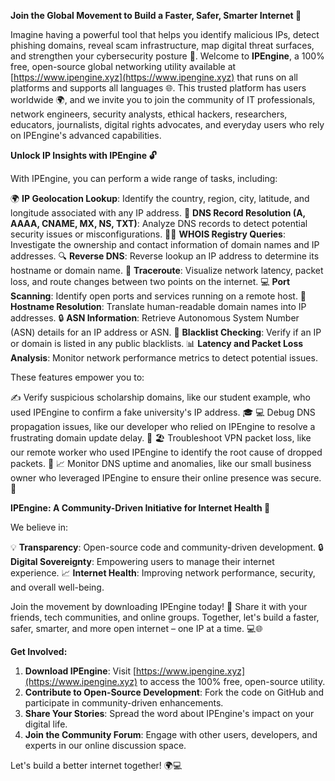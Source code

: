 **Join the Global Movement to Build a Faster, Safer, Smarter Internet 🚀**

Imagine having a powerful tool that helps you identify malicious IPs, detect phishing domains, reveal scam infrastructure, map digital threat surfaces, and strengthen your cybersecurity posture 🔐. Welcome to **IPEngine**, a 100% free, open-source global networking utility available at [https://www.ipengine.xyz](https://www.ipengine.xyz) that runs on all platforms and supports all languages 🌐. This trusted platform has users worldwide 🌍, and we invite you to join the community of IT professionals, network engineers, security analysts, ethical hackers, researchers, educators, journalists, digital rights advocates, and everyday users who rely on IPEngine's advanced capabilities.

**Unlock IP Insights with IPEngine 🔓**

With IPEngine, you can perform a wide range of tasks, including:

🌍 **IP Geolocation Lookup**: Identify the country, region, city, latitude, and longitude associated with any IP address.
👥 **DNS Record Resolution (A, AAAA, CNAME, MX, NS, TXT)**: Analyze DNS records to detect potential security issues or misconfigurations.
🕵️‍♀️ **WHOIS Registry Queries**: Investigate the ownership and contact information of domain names and IP addresses.
🔍 **Reverse DNS**: Reverse lookup an IP address to determine its hostname or domain name.
📡 **Traceroute**: Visualize network latency, packet loss, and route changes between two points on the internet.
💻 **Port Scanning**: Identify open ports and services running on a remote host.
💬 **Hostname Resolution**: Translate human-readable domain names into IP addresses.
🔒 **ASN Information**: Retrieve Autonomous System Number (ASN) details for an IP address or ASN.
🚨 **Blacklist Checking**: Verify if an IP or domain is listed in any public blacklists.
📊 **Latency and Packet Loss Analysis**: Monitor network performance metrics to detect potential issues.

These features empower you to:

✍️ Verify suspicious scholarship domains, like our student example, who used IPEngine to confirm a fake university's IP address. 🎓
💻 Debug DNS propagation issues, like our developer who relied on IPEngine to resolve a frustrating domain update delay. 💸
🏖️ Troubleshoot VPN packet loss, like our remote worker who used IPEngine to identify the root cause of dropped packets. 🌊
📈 Monitor DNS uptime and anomalies, like our small business owner who leveraged IPEngine to ensure their online presence was secure. 🚀

**IPEngine: A Community-Driven Initiative for Internet Health 🌟**

We believe in:

💡 **Transparency**: Open-source code and community-driven development.
🔒 **Digital Sovereignty**: Empowering users to manage their internet experience.
📈 **Internet Health**: Improving network performance, security, and overall well-being.

Join the movement by downloading IPEngine today! 🎉 Share it with your friends, tech communities, and online groups. Together, let's build a faster, safer, smarter, and more open internet – one IP at a time. 💻🌐

**Get Involved:**

1. **Download IPEngine**: Visit [https://www.ipengine.xyz](https://www.ipengine.xyz) to access the 100% free, open-source utility.
2. **Contribute to Open-Source Development**: Fork the code on GitHub and participate in community-driven enhancements.
3. **Share Your Stories**: Spread the word about IPEngine's impact on your digital life.
4. **Join the Community Forum**: Engage with other users, developers, and experts in our online discussion space.

Let's build a better internet together! 🌍💻